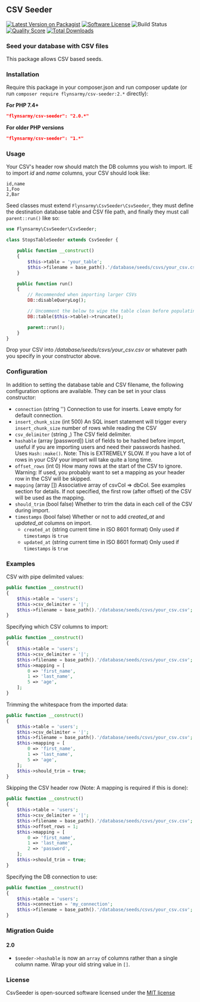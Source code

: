 ## CSV Seeder

[![Latest Version on Packagist](https://img.shields.io/packagist/v/flynsarmy/csv-seeder.svg?style=flat-square)](https://packagist.org/packages/flynsarmy/csv-seeder)
[![Software License](https://img.shields.io/badge/license-MIT-brightgreen.svg?style=flat-square)](LICENSE.md)
![Build Status](https://github.com/Flynsarmy/laravel-csv-seeder/workflows/CI/badge.svg)
[![Quality Score](https://scrutinizer-ci.com/g/Flynsarmy/laravel-csv-seeder/badges/quality-score.png)](https://scrutinizer-ci.com/g/flynsarmy/laravel-csv-seeder)
[![Total Downloads](https://img.shields.io/packagist/dt/flynsarmy/csv-seeder?style=flat-square)](https://packagist.org/packages/flynsarmy/csv-seeder)
                    

### Seed your database with CSV files

This package allows CSV based seeds.


### Installation

Require this package in your composer.json and run composer update (or run `composer require flynsarmy/csv-seeder:2.*` directly):

**For PHP 7.4+**

```json
"flynsarmy/csv-seeder": "2.0.*"
```

**For older PHP versions**

```json
"flynsarmy/csv-seeder": "1.*"
```

### Usage

Your CSV's header row should match the DB columns you wish to import. IE to import *id* and *name* columns, your CSV should look like:

```csv
id,name
1,Foo
2,Bar
```

Seed classes must extend `Flynsarmy\CsvSeeder\CsvSeeder`, they must define the destination database table and CSV file path, and finally they must call `parent::run()` like so:

```php
use Flynsarmy\CsvSeeder\CsvSeeder;

class StopsTableSeeder extends CsvSeeder {

	public function __construct()
	{
		$this->table = 'your_table';
		$this->filename = base_path().'/database/seeds/csvs/your_csv.csv';
	}

	public function run()
	{
		// Recommended when importing larger CSVs
		DB::disableQueryLog();

		// Uncomment the below to wipe the table clean before populating
		DB::table($this->table)->truncate();

		parent::run();
	}
}
```

Drop your CSV into */database/seeds/csvs/your_csv.csv* or whatever path you specify in your constructor above.

### Configuration

In addition to setting the database table and CSV filename, the following configuration options are available. They can be set in your class constructor:

 - `connection` (string '') Connection to use for inserts. Leave empty for default connection.
 - `insert_chunk_size` (int 500) An SQL insert statement will trigger every `insert_chunk_size` number of rows while reading the CSV
 - `csv_delimiter` (string ,) The CSV field delimiter.
 - `hashable` (array [password]) List of fields to be hashed before import, useful if you are importing users and need their passwords hashed. Uses `Hash::make()`. Note: This is EXTREMELY SLOW. If you have a lot of rows in your CSV your import will take quite a long time.
 - `offset_rows` (int 0) How many rows at the start of the CSV to ignore. Warning: If used, you probably want to set a mapping as your header row in the CSV will be skipped.
 - `mapping` (array []) Associative array of csvCol => dbCol. See examples section for details. If not specified, the first row (after offset) of the CSV will be used as the mapping.
 - `should_trim` (bool false) Whether to trim the data in each cell of the CSV during import.
 - `timestamps` (bool false) Whether or not to add *created_at* and *updated_at* columns on import.
   - `created_at` (string current time in ISO 8601 format) Only used if `timestamps` is `true`
   - `updated_at` (string current time in ISO 8601 format) Only used if `timestamps` is `true`


### Examples 
CSV with pipe delimited values:

```php
public function __construct()
{
	$this->table = 'users';
	$this->csv_delimiter = '|';
	$this->filename = base_path().'/database/seeds/csvs/your_csv.csv';
}
```

Specifying which CSV columns to import:

```php
public function __construct()
{
	$this->table = 'users';
	$this->csv_delimiter = '|';
	$this->filename = base_path().'/database/seeds/csvs/your_csv.csv';
	$this->mapping = [
	    0 => 'first_name',
	    1 => 'last_name',
	    5 => 'age',
	];
}
```

Trimming the whitespace from the imported data:

```php
public function __construct()
{
	$this->table = 'users';
	$this->csv_delimiter = '|';
	$this->filename = base_path().'/database/seeds/csvs/your_csv.csv';
	$this->mapping = [
	    0 => 'first_name',
	    1 => 'last_name',
	    5 => 'age',
	];
	$this->should_trim = true;
}
```

Skipping the CSV header row (Note: A mapping is required if this is done):

```php
public function __construct()
{
	$this->table = 'users';
	$this->csv_delimiter = '|';
	$this->filename = base_path().'/database/seeds/csvs/your_csv.csv';
	$this->offset_rows = 1;
	$this->mapping = [
	    0 => 'first_name',
	    1 => 'last_name',
	    2 => 'password',
	];
	$this->should_trim = true;
}
```

Specifying the DB connection to use:

```php
public function __construct()
{
	$this->table = 'users';
	$this->connection = 'my_connection';
	$this->filename = base_path().'/database/seeds/csvs/your_csv.csv';
}
```

### Migration Guide

#### 2.0

- `$seeder->hashable` is now an `array` of columns rather than a single column name. Wrap your old string value in `[]`.

### License

CsvSeeder is open-sourced software licensed under the [MIT license](http://opensource.org/licenses/MIT)
